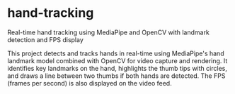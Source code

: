 # hand-tracking
Real-time hand tracking using MediaPipe and OpenCV with landmark detection and FPS display

This project detects and tracks hands in real-time using MediaPipe's hand landmark model combined with OpenCV for video capture and rendering. It identifies key landmarks on the hand, highlights the thumb tips with circles, and draws a line between two thumbs if both hands are detected. The FPS (frames per second) is also displayed on the video feed.
